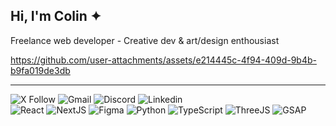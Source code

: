 ## Hi, I'm Colin ✦

Freelance web developer - Creative dev & art/design enthousiast

https://github.com/user-attachments/assets/e214445c-4f94-409d-9b4b-b9fa019de3db

---

![X Follow](https://img.shields.io/twitter/follow/colindmg)
![Gmail](https://img.shields.io/badge/colin.demouge@gmail.com-202020?style=flat&logoSize=small&logo=gmail&logoColor=white)
![Discord](https://img.shields.io/badge/@colindmg-202020?style=flat&logoSize=small&logo=discord&logoColor=white)
![Linkedin](https://img.shields.io/badge//colindmg-202020?style=flat&logoSize=small&logo=linkedin&logoColor=white)  
![React](https://img.shields.io/badge/React-101010?style=flat&logoSize=small&logo=react&logoColor=white)
![NextJS](https://img.shields.io/badge/Next-101010?style=flat&logoSize=small&logo=nextdotjs&logoColor=FFFFFF)
![Figma](https://img.shields.io/badge/Figma-101010?style=flat&logoSize=small&logo=figma&logoColor=FFFFFF)
![Python](https://img.shields.io/badge/Python-101010?style=flat&logoSize=small&logo=python&logoColor=FFFFFF)
![TypeScript](https://img.shields.io/badge/TypeScript-101010?style=flat&logoSize=auto&logo=typescript&logoColor=FFFFFF)
![ThreeJS](https://img.shields.io/badge/ThreeJS-101010?style=flat&logoSize=auto&logo=threedotjs&logoColor=FFFFFF)
![GSAP](https://img.shields.io/badge/GSAP-101010?style=flat&logoSize=auto&logo=greensock&logoColor=FFFFFF)

<!--- [![GitHub Streak](http://github-readme-streak-stats.herokuapp.com?user=colindmg&theme=dark&hide_border=true&border_radius=5&date_format=j%2Fn%5B%2FY%5D&card_width=500&card_height=170)](https://git.io/streak-stats)
